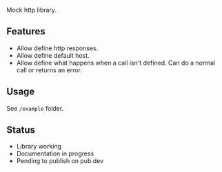 Mock http library.

## Features

- Allow define http responses.
- Allow define default host.
- Allow define what happens when a call isn't defined. Can do a normal call or returns an error.

## Usage

See `/example` folder. 

## Status
- Library working
- Documentation in progress
- Pending to publish on pub.dev
